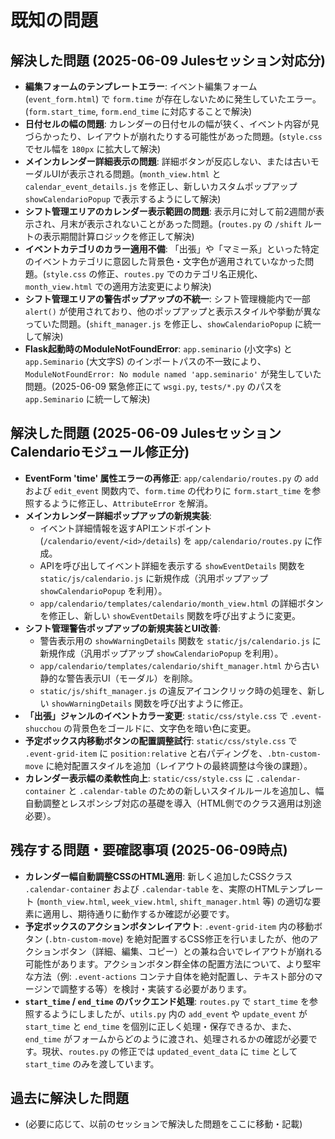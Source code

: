 # 既知の問題

## 解決した問題 (2025-06-09 Julesセッション対応分)

-   **編集フォームのテンプレートエラー**: イベント編集フォーム (`event_form.html`) で `form.time` が存在しないために発生していたエラー。(`form.start_time`, `form.end_time` に対応することで解決)
-   **日付セルの幅の問題**: カレンダーの日付セルの幅が狭く、イベント内容が見づらかったり、レイアウトが崩れたりする可能性があった問題。(`style.css` でセル幅を `180px` に拡大して解決)
-   **メインカレンダー詳細表示の問題**: 詳細ボタンが反応しない、または古いモーダルUIが表示される問題。(`month_view.html` と `calendar_event_details.js` を修正し、新しいカスタムポップアップ `showCalendarioPopup` で表示するようにして解決)
-   **シフト管理エリアのカレンダー表示範囲の問題**: 表示月に対して前2週間が表示され、月末が表示されないことがあった問題。(`routes.py` の `/shift` ルートの表示期間計算ロジックを修正して解決)
-   **イベントカテゴリのカラー適用不備**: 「出張」や「マミー系」といった特定のイベントカテゴリに意図した背景色・文字色が適用されていなかった問題。(`style.css` の修正、`routes.py` でのカテゴリ名正規化、`month_view.html` での適用方法変更により解決)
-   **シフト管理エリアの警告ポップアップの不統一**: シフト管理機能内で一部 `alert()` が使用されており、他のポップアップと表示スタイルや挙動が異なっていた問題。(`shift_manager.js` を修正し、`showCalendarioPopup` に統一して解決)
-   **Flask起動時のModuleNotFoundError**: `app.seminario` (小文字s) と `app.Seminario` (大文字S) のインポートパスの不一致により、`ModuleNotFoundError: No module named 'app.seminario'` が発生していた問題。(2025-06-09 緊急修正にて `wsgi.py`, `tests/*.py` のパスを `app.Seminario` に統一して解決)

## 解決した問題 (2025-06-09 Julesセッション Calendarioモジュール修正分)

-   **EventForm 'time' 属性エラーの再修正**: `app/calendario/routes.py` の `add` および `edit_event` 関数内で、`form.time` の代わりに `form.start_time` を参照するように修正し、`AttributeError` を解消。
-   **メインカレンダー詳細ポップアップの新規実装**:
    -   イベント詳細情報を返すAPIエンドポイント (`/calendario/event/<id>/details`) を `app/calendario/routes.py` に作成。
    -   APIを呼び出してイベント詳細を表示する `showEventDetails` 関数を `static/js/calendario.js` に新規作成（汎用ポップアップ `showCalendarioPopup` を利用）。
    -   `app/calendario/templates/calendario/month_view.html` の詳細ボタンを修正し、新しい `showEventDetails` 関数を呼び出すように変更。
-   **シフト管理警告ポップアップの新規実装とUI改善**:
    -   警告表示用の `showWarningDetails` 関数を `static/js/calendario.js` に新規作成（汎用ポップアップ `showCalendarioPopup` を利用）。
    -   `app/calendario/templates/calendario/shift_manager.html` から古い静的な警告表示UI（モーダル）を削除。
    -   `static/js/shift_manager.js` の違反アイコンクリック時の処理を、新しい `showWarningDetails` 関数を呼び出すように修正。
-   **「出張」ジャンルのイベントカラー変更**: `static/css/style.css` で `.event-shucchou` の背景色をゴールドに、文字色を暗い色に変更。
-   **予定ボックス内移動ボタンの配置調整試行**: `static/css/style.css` で `.event-grid-item` に `position:relative` と右パディングを、`.btn-custom-move` に絶対配置スタイルを追加（レイアウトの最終調整は今後の課題）。
-   **カレンダー表示幅の柔軟性向上**: `static/css/style.css` に `.calendar-container` と `.calendar-table` のための新しいスタイルルールを追加し、幅自動調整とレスポンシブ対応の基礎を導入（HTML側でのクラス適用は別途必要）。

## 残存する問題・要確認事項 (2025-06-09時点)

-   **カレンダー幅自動調整CSSのHTML適用**: 新しく追加したCSSクラス `.calendar-container` および `.calendar-table` を、実際のHTMLテンプレート (`month_view.html`, `week_view.html`, `shift_manager.html` 等) の適切な要素に適用し、期待通りに動作するか確認が必要です。
-   **予定ボックスのアクションボタンレイアウト**: `.event-grid-item` 内の移動ボタン (`.btn-custom-move`) を絶対配置するCSS修正を行いましたが、他のアクションボタン（詳細、編集、コピー）との兼ね合いでレイアウトが崩れる可能性があります。アクションボタン群全体の配置方法について、より堅牢な方法（例: `.event-actions` コンテナ自体を絶対配置し、テキスト部分のマージンで調整する等）を検討・実装する必要があります。
-   **`start_time` / `end_time` のバックエンド処理**: `routes.py` で `start_time` を参照するようにしましたが、`utils.py` 内の `add_event` や `update_event` が `start_time` と `end_time` を個別に正しく処理・保存できるか、また、`end_time` がフォームからどのように渡され、処理されるかの確認が必要です。現状、`routes.py` の修正では `updated_event_data` に `time` として `start_time` のみを渡しています。

## 過去に解決した問題

-   (必要に応じて、以前のセッションで解決した問題をここに移動・記載)
